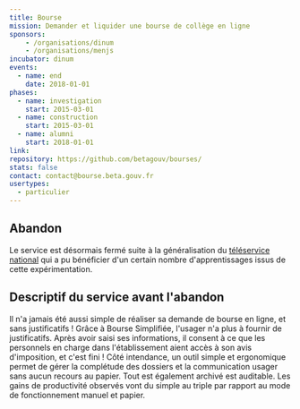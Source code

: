 ```yaml
---
title: Bourse
mission: Demander et liquider une bourse de collège en ligne
sponsors: 
    - /organisations/dinum
    - /organisations/menjs
incubator: dinum
events:
  - name: end
    date: 2018-01-01
phases:
  - name: investigation
    start: 2015-03-01
  - name: construction
    start: 2015-03-01
  - name: alumni
    start: 2018-01-01
link:
repository: https://github.com/betagouv/bourses/
stats: false
contact: contact@bourse.beta.gouv.fr
usertypes:
  - particulier
---
```


## Abandon

Le service est désormais fermé suite à la généralisation du [téléservice national](https://www.service-public.fr/particuliers/vosdroits/F984) qui a pu bénéficier d'un certain nombre d'apprentissages issus de cette expérimentation.

## Descriptif du service avant l'abandon

Il n'a jamais été aussi simple de réaliser sa demande de bourse en ligne, et sans justificatifs ! Grâce à Bourse Simplifiée, l'usager n'a plus à fournir de justificatifs. Après avoir saisi ses informations, il consent à ce que les personnels en charge dans l'établissement aient accès à son avis d'imposition, et c'est fini !
Côté intendance, un outil simple et ergonomique permet de gérer la complétude des dossiers et la communication usager sans aucun recours au papier. Tout est également archivé est auditable. Les gains de productivité observés vont du simple au triple par rapport au mode de fonctionnement manuel et papier.
